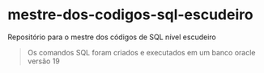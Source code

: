 # mestre-dos-codigos-sql-escudeiro
Repositório para o mestre dos códigos de SQL nível escudeiro

> Os comandos SQL foram criados e executados em um banco oracle versão 19
